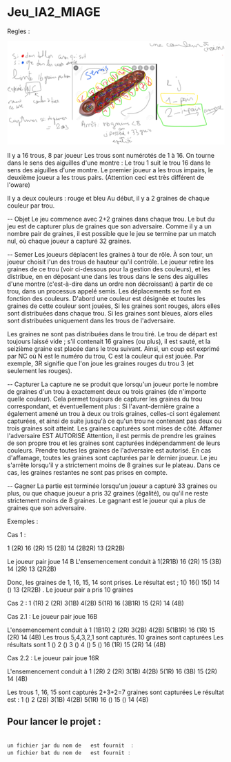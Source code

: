 # Jeu_IA2_MIAGE



Regles :

![alt text](https://github.com/El-S-IA2/Jeu_IA2_MIAGE/blob/main/Capture%20d%E2%80%99%C3%A9cran%202022-03-10%20153418.png?raw=true)


Il y a 16 trous, 8 par joueur
Les trous sont numérotés de 1 à 16. On tourne dans le sens des aiguilles d'une montre : Le trou 1 suit le trou 16 dans le sens des aiguilles d'une montre. 
Le premier joueur a les trous impairs, le deuxième joueur a les trous pairs.
(Attention ceci est très différent de l'oware)

Il y a deux couleurs : rouge et bleu
Au début, il y a 2 graines de chaque couleur par trou.

-- Objet
Le jeu commence avec 2+2 graines dans chaque trou. Le but du jeu est de capturer plus de graines que son adversaire. Comme il y a un nombre pair de graines, il est possible que le jeu se termine par un match nul, où chaque joueur a capturé 32 graines.

-- Semer
Les joueurs déplacent les graines à tour de rôle. À son tour, un joueur choisit l'un des trous de hauteur qu'il contrôle. Le joueur retire les graines de ce trou (voir ci-dessous pour la gestion des couleurs), et les distribue, en en déposant une dans les trous dans le sens des aiguilles d'une montre (c'est-à-dire dans un ordre non décroissant) à partir de ce trou, dans un processus appelé semis. 
Les déplacements se font en fonction des couleurs. D'abord une couleur est désignée et toutes les graines de cette couleur sont jouées, 
Si les graines sont rouges, alors elles sont distribuées dans chaque trou. Si les graines sont bleues, alors elles sont distribuées uniquement dans les trous de l'adversaire.

Les graines ne sont pas distribuées dans le trou tiré. Le trou de départ est toujours laissé vide ; s'il contenait 16 graines (ou plus), il est sauté, et la seizième graine est placée dans le trou suivant. 
Ainsi, un coup est exprimé par NC où N est le numéro du trou, C est la couleur qui est jouée.
Par exemple, 3R signifie que l'on joue les graines rouges du trou 3 (et seulement les rouges). 

-- Capturer
La capture ne se produit que lorsqu'un joueur porte le nombre de graines d'un trou à exactement deux ou trois graines (de n'importe quelle couleur). Cela permet toujours de capturer les graines du trou correspondant, et éventuellement plus : Si l'avant-dernière graine a également amené un trou à deux ou trois graines, celles-ci sont également capturées, et ainsi de suite jusqu'à ce qu'un trou ne contenant pas deux ou trois graines soit atteint. Les graines capturées sont mises de côté. Affamer l'adversaire EST AUTORISÉ
Attention, il est permis de prendre les graines de son propre trou et les graines sont capturées indépendamment de leurs couleurs.
Prendre toutes les graines de l'adversaire est autorisé. En cas d'affamage, toutes les graines sont capturées par le dernier joueur.
Le jeu s'arrête lorsqu'il y a strictement moins de 8 graines sur le plateau. Dans ce cas, les graines restantes ne sont pas prises en compte.

-- Gagner
La partie est terminée lorsqu'un joueur a capturé 33 graines ou plus, ou que chaque joueur a pris 32 graines (égalité), ou qu'il ne reste strictement moins de 8 graines. Le gagnant est le joueur qui a plus de graines que son adversaire.



Exemples :
 
Cas 1 :
 
1 (2R)
16 (2R) 15 (2B) 14 (2B2R) 13 (2R2B)
 
Le joueur pair joue 14 B
L'ensemencement conduit à
1(2R1B)
16 (2R) 15 (3B) 14 (2R) 13 (2R2B)
 
Donc, les graines de 1, 16, 15, 14 sont prises.
Le résultat est ;
1()
16() 15() 14 () 13 (2R2B) . Le joueur pair a pris 10 graines
 
Cas 2 :
1 (1R) 2 (2R) 3(1B) 4(2B) 5(1R)
16 (3B1R) 15 (2R) 14 (4B)
 
Cas 2.1 :
Le joueur pair joue 16B
 
L'ensemencement conduit à
1 (1B1R) 2 (2R) 3(2B) 4(2B) 5(1B1R)
16 (1R) 15 (2R) 14 (4B)
Les trous 5,4,3,2,1 sont capturés. 10 graines sont capturées
Les résultats sont
1 () 2 () 3 () 4 () 5 ()
16 (1R) 15 (2R) 14 (4B)
 
Cas 2.2 :
Le joueur pair joue 16R
 
L'ensemencement conduit à
1 (2R) 2 (2R) 3(1B) 4(2B) 5(1R)
16 (3B) 15 (2R) 14 (4B)
 
Les trous 1, 16, 15 sont capturés 2+3+2=7 graines sont capturées
Le résultat est :
1 () 2 (2B) 3(1B) 4(2B) 5(1R)
16 () 15 () 14 (4B)


## Pour lancer le projet :


```java

un fichier jar du nom de   est fournit  :  
un fichier bat du nom de   est fournit :  
   
```



